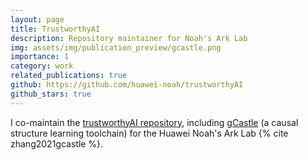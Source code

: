 ```yaml
---
layout: page
title: TrustworthyAI
description: Repository maintainer for Noah's Ark Lab
img: assets/img/publication_preview/gcastle.png
importance: 1
category: work
related_publications: true
github: https://github.com/huawei-noah/trustworthyAI
github_stars: true
---
```


I co-maintain the [trustworthyAI repository](https://github.com/huawei-noah/trustworthyAI), including [gCastle](https://github.com/huawei-noah/trustworthyAI/tree/master/gcastle) (a causal structure learning toolchain) for the Huawei Noah's Ark Lab {% cite zhang2021gcastle %}.
